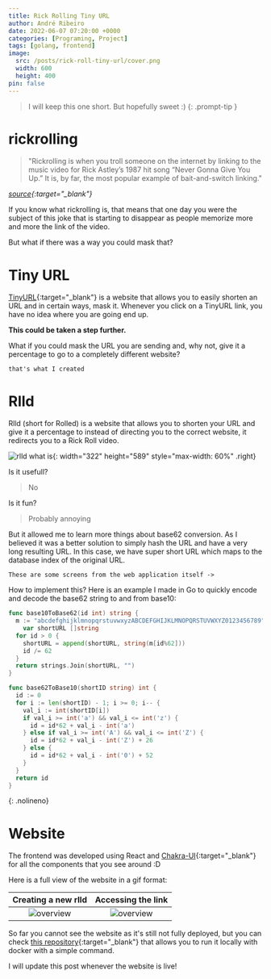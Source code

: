 ```yaml
---
title: Rick Rolling Tiny URL
author: André Ribeiro
date: 2022-06-07 07:20:00 +0000
categories: [Programing, Project]
tags: [golang, frontend]
image:
  src: /posts/rick-roll-tiny-url/cover.png
  width: 600
  height: 400
pin: false
---
```


> I will keep this one short. But hopefully sweet :)
{: .prompt-tip }

# rickrolling
> "Rickrolling is when you troll someone on the internet by linking to the music video for Rick Astley’s 1987 hit song “Never Gonna Give You Up.” It is, by far, the most popular example of bait-and-switch linking."

*[source][rick dictionary]{:target="_blank"}*

If you know what rickrolling is, that means that one day you were the subject of this joke that is starting to disappear as people memorize more and more the link of the video.

But what if there was a way you could mask that?

# Tiny URL

[TinyURL][tinyurl]{:target="_blank"} is a website that allows you to easily shorten an URL and in certain ways, mask it. Whenever you click on a TinyURL link, you have no idea where you are going end up.

**This could be taken a step further.**

What if you could mask the URL you are sending and, why not, give it a percentage to go to a completely different website?

`that's what I created`

# Rlld

Rlld (short for Rolled) is a website that allows you to shorten your URL and give it a percentage to instead of directing you to the correct website, it redirects you to a Rick Roll video.

![rlld what is](/posts/rick-roll-tiny-url/who_created_rlld.png){: width="322" height="589" style="max-width: 60%" .right}

Is it usefull?
> No

Is it fun?

> Probably annoying

But it allowed me to learn more things about base62 conversion. As I believed it was a better solution to simply hash the URL and have a very long resulting URL. In this case, we have super short URL which maps to the database index of the original URL.

`These are some screens from the web application itself ->`


How to implement this? Here is an example I made in Go to quickly encode and decode the base62 string to and from base10:

```go
func base10ToBase62(id int) string {
  m := "abcdefghijklmnopqrstuvwxyzABCDEFGHIJKLMNOPQRSTUVWXYZ0123456789"
	var shortURL []string
  for id > 0 {
    shortURL = append(shortURL, string(m[id%62]))
    id /= 62
  }
  return strings.Join(shortURL, "")
}

func base62ToBase10(shortID string) int {
  id := 0
  for i := len(shortID) - 1; i >= 0; i-- {
    val_i := int(shortID[i])
    if val_i >= int('a') && val_i <= int('z') {
      id = id*62 + val_i - int('a')
    } else if val_i >= int('A') && val_i <= int('Z') {
      id = id*62 + val_i - int('Z') + 26
    } else {
      id = id*62 + val_i - int('0') + 52
    }
  }
  return id
}
```
{: .nolineno}

# Website

The frontend was developed using React and [Chakra-UI][chakra]{:target="_blank"} for all the components that you see around :D

Here is a full view of the website in a gif format:

|                  Creating a new rlld                  |                  Accessing the link                   |
|:-----------------------------------------------------:|:-----------------------------------------------------:|
| ![overview](/posts/rick-roll-tiny-url/rlld_video.gif) | ![overview](/posts/rick-roll-tiny-url/rick_video.gif) |

So far you cannot see the website as it's still not fully deployed, but you can check [this repository][repo]{:target="_blank"} that allows you to run it locally with docker with a simple command.

I will update this post whenever the website is live!

[rick dictionary]: https://www.dictionary.com/e/slang/rickrolling/
[tinyurl]: https://tinyurl.com/app
[repo]: https://github.com/Andree37/rlld-backend
[chakra]: https://chakra-ui.com/

